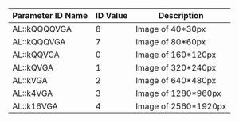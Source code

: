 Parameter ID Name |	ID Value  |	Description
----------------- | --------- | -------------
AL::kQQQQVGA |	8 |	Image of 40*30px
AL::kQQQVGA |	7 |	Image of 80*60px
AL::kQQVGA |	0 |	Image of 160*120px
AL::kQVGA |	1 |	Image of 320*240px
AL::kVGA |	2 |	Image of 640*480px
AL::k4VGA |	3 |	Image of 1280*960px
AL::k16VGA |	4 |	Image of 2560*1920px
